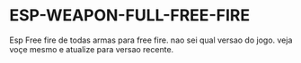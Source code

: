 # ESP-WEAPON-FULL-FREE-FIRE
Esp Free fire de todas armas para free fire. nao sei qual versao do jogo. veja voçe mesmo e atualize para versao recente. 
